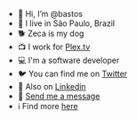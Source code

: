 - 👋 Hi, I’m @bastos
- 🌆 I live in São Paulo, Brazil
- 🐕 Zeca is my dog
- 📺 I work for [Plex.tv](http://plex.tv)
- 💻 I'm a software developer
- 🐦 You can find me on [Twitter](http://twitter.com/bastos)
- 👔 Also on [Linkedin](http://linkedin.com/in/tiagobastosdasilva)
- 📨 [Send me a message](https://notionforms.io/forms/contact-144)
- ℹ️ Find more [here](https://bento.me/bastos)
